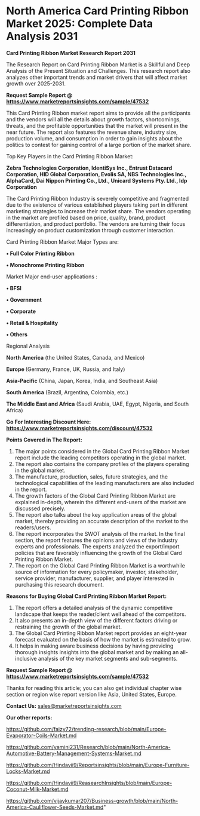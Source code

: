 # North America Card Printing Ribbon Market 2025: Complete Data Analysis 2031

<strong>Card Printing Ribbon Market Research Report 2031</strong>

The Research Report on Card Printing Ribbon Market is a Skillful and Deep Analysis of the Present Situation and Challenges. This research report also analyzes other important trends and market drivers that will affect market growth over 2025-2031.

<strong>Request Sample Report @ <a href=https://www.marketreportsinsights.com/sample/47532>https://www.marketreportsinsights.com/sample/47532</a></strong>

This Card Printing Ribbon market report aims to provide all the participants and the vendors will all the details about growth factors, shortcomings, threats, and the profitable opportunities that the market will present in the near future. The report also features the revenue share, industry size, production volume, and consumption in order to gain insights about the politics to contest for gaining control of a large portion of the market share.

Top Key Players in the Card Printing Ribbon Market:

<strong>Zebra Technologies Corporation, IdentiSys Inc., Entrust Datacard Corporation, HID Global Corporation, Evolis SA, NBS Technologies Inc., AlphaCard, Dai Nippon Printing Co., Ltd., Unicard Systems Pty. Ltd., Idp Corporation</strong>

The Card Printing Ribbon Industry is severely competitive and fragmented due to the existence of various established players taking part in different marketing strategies to increase their market share. The vendors operating in the market are profiled based on price, quality, brand, product differentiation, and product portfolio. The vendors are turning their focus increasingly on product customization through customer interaction.

Card Printing Ribbon Market Major Types are:

<strong>•  Full Color Printing Ribbon

•  Monochrome Printing Ribbon</strong>

Market Major end-user applications :

<strong>•  BFSI

•  Government

•  Corporate

•  Retail & Hospitality

•  Others</strong>

Regional Analysis

</u><strong><b>North America</b></strong> (the United States, Canada, and Mexico)

<strong><b>Europe </b></strong>(Germany, France, UK, Russia, and Italy)

<strong><b>Asia-Pacific</b></strong> (China, Japan, Korea, India, and Southeast Asia)

<strong><b>South America</b></strong> (Brazil, Argentina, Colombia, etc.)

<strong><b>The Middle East and Africa</b></strong> (Saudi Arabia, UAE, Egypt, Nigeria, and South Africa)

<strong>Go For Interesting Discount Here: <a href=https://www.marketreportsinsights.com/discount/47532>https://www.marketreportsinsights.com/discount/47532</a></strong>

<strong>Points Covered in The Report:</strong>
<ol>
  <li>The major points considered in the Global Card Printing Ribbon Market report include the leading competitors operating in the global market.</li>
  <li>The report also contains the company profiles of the players operating in the global market.</li>
  <li>The manufacture, production, sales, future strategies, and the technological capabilities of the leading manufacturers are also included in the report.</li>
  <li>The growth factors of the Global Card Printing Ribbon Market are explained in-depth, wherein the different end-users of the market are discussed precisely.</li>
  <li>The report also talks about the key application areas of the global market, thereby providing an accurate description of the market to the readers/users.</li>
  <li>The report incorporates the SWOT analysis of the market. In the final section, the report features the opinions and views of the industry experts and professionals. The experts analyzed the export/import policies that are favorably influencing the growth of the Global Card Printing Ribbon Market.</li>
  <li>The report on the Global Card Printing Ribbon Market is a worthwhile source of information for every policymaker, investor, stakeholder, service provider, manufacturer, supplier, and player interested in purchasing this research document.</li>
</ol>
<strong>Reasons for Buying Global Card Printing Ribbon Market Report:</strong>

<ol>
  <li>The report offers a detailed analysis of the dynamic competitive landscape that keeps the reader/client well ahead of the competitors.</li>
  <li>It also presents an in-depth view of the different factors driving or restraining the growth of the global market.</li>
  <li>The Global Card Printing Ribbon Market report provides an eight-year forecast evaluated on the basis of how the market is estimated to grow.</li>
  <li>It helps in making aware business decisions by having providing thorough insights insights into the global market and by making an all-inclusive analysis of the key market segments and sub-segments.</li>
</ol>
<strong>Request Sample Report @ <a href=https://www.marketreportsinsights.com/sample/47532>https://www.marketreportsinsights.com/sample/47532</a></strong>


Thanks for reading this article; you can also get individual chapter wise section or region wise report version like Asia, United States, Europe.

<strong>Contact Us:</strong>
sales@marketreportsinsights.com

<strong>Our other reports:</strong>

<a href=https://github.com/faizy72/trending-research/blob/main/Europe-Evaporator-Coils-Market.md>https://github.com/faizy72/trending-research/blob/main/Europe-Evaporator-Coils-Market.md</a>

<a href=https://github.com/yamini231/Research/blob/main/North-America-Automotive-Battery-Management-Systems-Market.md>https://github.com/yamini231/Research/blob/main/North-America-Automotive-Battery-Management-Systems-Market.md</a>

<a href=https://github.com/Hindavii9/Reportsinsights/blob/main/Europe-Furniture-Locks-Market.md>https://github.com/Hindavii9/Reportsinsights/blob/main/Europe-Furniture-Locks-Market.md</a>

<a href=https://github.com/Hindavii9/ReasearchInsights/blob/main/Europe-Coconut-Milk-Market.md>https://github.com/Hindavii9/ReasearchInsights/blob/main/Europe-Coconut-Milk-Market.md</a>

<a href=https://github.com/vijaykumar207/Business-growth/blob/main/North-America-Cauliflower-Seeds-Market.md>https://github.com/vijaykumar207/Business-growth/blob/main/North-America-Cauliflower-Seeds-Market.md</a>"
